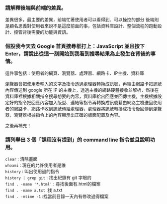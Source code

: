 ### 請解釋後端與前端的差異。 ###
差異很多，最主要的差異，前端忙著使用者可以看得到、可以操控的部分
後端則是顧名思義對使用者來說不是這麼前面的事，包括資料庫設計、整個流程的跑動設計、控管背後需要的功能與資訊。



### 假設我今天去 Google 首頁搜尋框打上：JavaScript 並且按下 Enter，請說出從這一刻開始到我看到搜尋結果為止發生在背後的事情。 ###
這件事包括：使用者的網頁、瀏覽器、處理器、網路卡、IP主機、資料庫

瀏覽器會把使用者輸入的文字及指令透過處理器轉換成訊號，再經由網路卡把訊號內容傳送到 google 所在 IP 的主機上，透過主機的網路硬體接收並解析，然後在資料庫裡根據相關指令搜尋想要的內容，資料庫給出回應並回傳主機，主機根據設定好的指令把回應內容加入版型、連結等指令再轉換成訊號藉由網路主機送回使用者的網路卡，網路卡收到訊號傳給處理器，處理器將訊號轉換成指令後回傳到瀏覽器，瀏覽器根據指令上的內容顯示出正確的版面配置及內容。

之後再補充！

### 請列舉出 3 個「課程沒有提到」的 command line 指令並且說明功用。 ###
`clear` : 清除畫面 <br>
`whoami` : 現在的允許使用者是誰 <br>
`history` : 叫出使用過的指令 <br>
`history | grep git` : 找出紀錄有 git 字眼的 <br>
`find . -name '*.html'` : 尋找後面有.html的檔案 <br>
`find . -name a.txt` :找 a.txt<br>
`find . -mtime -1` :找當前目錄一天內有修改過得檔案<br>
